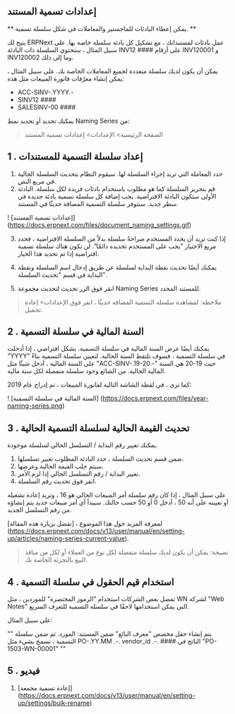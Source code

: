 ## إعدادات تسمية المستند

** يمكن إعطاء البادئات للماجستير والمعاملات في شكل سلسلة تسمية. **

يتيح لك ERPNext عمل بادئات لمستنداتك ، مع تشكيل كل بادئة سلسلة خاصة بها. على سبيل المثال ، ستحتوي السلسلة ذات البادئة INV12 #### على أرقام INV120001 و INV120002 وما إلى ذلك.

يمكن أن يكون لديك سلسلة متعددة لجميع المعاملات الخاصة بك. على سبيل المثال ، يمكن إنشاء معرّفات فاتورة المبيعات مثل هذه:

* ACC-SINV-.YYYY.-
* SINV12 ####
* SALESINV-00 ####

يمكنك تحديد أو تحديد نمط Naming Series من:

> الصفحة الرئيسية> الإعدادات> إعدادات تسمية المستند

## 1 \. إعداد سلسلة التسمية للمستندات

1. حدد المعاملة التي تريد إجراء السلسلة لها. سيقوم النظام بتحديث السلسلة الحالية في مربع النص.
2. قم بتحرير السلسلة كما هو مطلوب باستخدام بادئات فريدة لكل سلسلة. البادئة الأولى ستكون البادئة الافتراضية. يجب إضافة كل سلسلة تسمية بادئة جديدة في سطر جديد. ستتوفر سلسلة التسمية المضافة حديثًا في المستند.

! [إعدادات تسمية المستند] (https://docs.erpnext.com/files/document_naming_settings.gif)

3. إذا كنت تريد أن يحدد المستخدم صراحةً سلسلة بدلاً من السلسلة الافتراضية ، فحدد مربع الاختيار "يجب على المستخدم تحديده دائمًا". لن تكون هناك سلسلة تسمية افتراضية إذا تم تحديد هذا الخيار.
    
4. يمكنك أيضًا تحديث نقطة البداية لسلسلة عن طريق إدخال اسم السلسلة ونقطة البداية في قسم "تحديث السلسلة".
    
5. انقر فوق الزر تحديث لتحديث مجموعة Naming Series للمستند المحدد.
    

> ملاحظة: لمشاهدة سلسلة التسمية المضافة حديثًا ، انقر فوق الإعدادات> إعادة تحميل.

## 2 \. السنة المالية في سلسلة التسمية

يمكنك أيضًا عرض السنة المالية في سلسلة التسمية. بشكل افتراضي ، إذا أدخلت "YYYY" في سلسلة التسمية ، فسوف تلتقط السنة الحالية. لتعيين سلسلة التسمية بناءً على السنة المالية ، أدخل شيئًا مثل "ACC-SINV-.19-20.-" حيث 19-20 هي السنة المالية الحالية. من الشائع وجود سلسلة منفصلة لكل سنة مالية.

كما ترى ، في لقطة الشاشة التالية لفاتورة المبيعات ، تم إدراج عام 2019:

! [السنة المالية في سلسلة التسمية] (https://docs.erpnext.com/files/year-naming-series.png)

## 3 \. تحديث القيمة الحالية لسلسلة التسمية الحالية

يمكنك تغيير رقم البداية / التسلسل الحالي لسلسلة موجودة.

1. ضمن قسم تحديث السلسلة ، حدد البادئة المطلوب تغيير تسلسلها.
2. سيتم جلب القيمة الحالية وعرضها.
3. تغيير البداية / رقم التسلسل الحالي إذا لزم الأمر.
4. انقر فوق تحديث رقم السلسلة.

على سبيل المثال ، إذا كان رقم سلسلة أمر المبيعات الحالي هو 16 ، وتريد إعادة تشغيله أو تعيينه على أنه 50 ، أدخل 0 أو 50 حسب حالتك. سيبدأ أي أمر مبيعات جديد يتم إنشاؤه من رقم التسلسل الجديد.

لمعرفة المزيد حول هذا الموضوع ، [تفضل بزيارة هذه المقالة] (https://docs.erpnext.com/docs/v13/user/manual/en/setting-up/articles/naming-series-current-value).

> نصيحة: يمكن أن يكون لديك سلسلة منفصلة لكل نوع من العملاء أو لكل من منافذ البيع بالتجزئة الخاصة بك.

## 4 \. استخدام قيم الحقول في سلسلة التسمية

تفضل بعض الشركات استخدام "الرموز المختصرة" للموردين ، مثل WN لشركة "Web Notes" التي يمكن استخدامها لاحقًا في سلسلة التسمية للتعرف السريع.

على سبيل المثال:

""
يتم إنشاء حقل مخصص "معرف البائع" ضمن المستند: المورد.
ثم ضمن سلسلة التسمية ، نسمح بشيء مثل
    PO-.YY.MM .-. vendor_id .-. ####
    الناتج في "PO-1503-WN-00001"
""

## 5 \. فيديو

1. [إعادة تسمية مجمعة] (https://docs.erpnext.com/docs/v13/user/manual/en/setting-up/settings/bulk-rename)